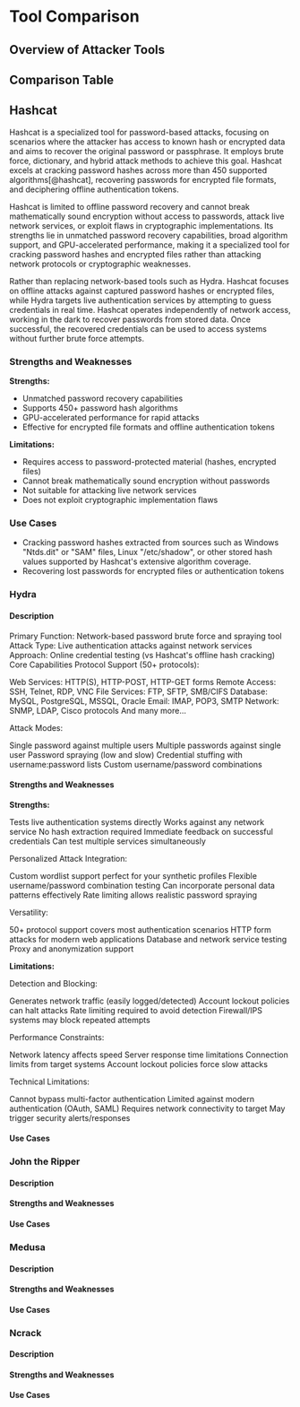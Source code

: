 # Tool Comparison

<!-- Write something here introducing the concept of this section of the report -->

## Overview of Attacker Tools

<!-- Briefly discuss the tools that will be used and a dot point that summarises each tool -->

## Comparison Table

## Hashcat

Hashcat is a specialized tool for password-based attacks, focusing on scenarios where the attacker has access to known hash or encrypted data and aims to recover the original password or passphrase. It employs brute force, dictionary, and hybrid attack methods to achieve this goal. Hashcat excels at cracking password hashes across more than 450 supported algorithms[@hashcat], recovering passwords for encrypted file formats, and deciphering offline authentication tokens.

Hashcat is limited to offline password recovery and cannot break mathematically sound encryption without access to passwords, attack live network services, or exploit flaws in cryptographic implementations. Its strengths lie in unmatched password recovery capabilities, broad algorithm support, and GPU-accelerated performance, making it a specialized tool for cracking password hashes and encrypted files rather than attacking network protocols or cryptographic weaknesses.

Rather than replacing network-based tools such as Hydra. Hashcat focuses on offline attacks against captured password hashes or encrypted files, while Hydra targets live authentication services by attempting to guess credentials in real time. Hashcat operates independently of network access, working in the dark to recover passwords from stored data. Once successful, the recovered credentials can be used to access systems without further brute force attempts.

### Strengths and Weaknesses

  **Strengths:**

  - Unmatched password recovery capabilities
  - Supports 450+ password hash algorithms
  - GPU-accelerated performance for rapid attacks
  - Effective for encrypted file formats and offline authentication tokens

  **Limitations:**

  - Requires access to password-protected material (hashes, encrypted files)
  - Cannot break mathematically sound encryption without passwords
  - Not suitable for attacking live network services
  - Does not exploit cryptographic implementation flaws

### Use Cases

- Cracking password hashes extracted from sources such as Windows "Ntds.dit" or "SAM" files, Linux "/etc/shadow", or other stored hash values supported by Hashcat's extensive algorithm coverage.
- Recovering lost passwords for encrypted files or authentication tokens


<!-- -------------------------------------------------------------------------------------------- -->

### Hydra

#### Description
Primary Function: Network-based password brute force and spraying tool
Attack Type: Live authentication attacks against network services
Approach: Online credential testing (vs Hashcat's offline hash cracking)
Core Capabilities
Protocol Support (50+ protocols):

Web Services: HTTP(S), HTTP-POST, HTTP-GET forms
Remote Access: SSH, Telnet, RDP, VNC
File Services: FTP, SFTP, SMB/CIFS
Database: MySQL, PostgreSQL, MSSQL, Oracle
Email: IMAP, POP3, SMTP
Network: SNMP, LDAP, Cisco protocols
And many more...

Attack Modes:

Single password against multiple users
Multiple passwords against single user
Password spraying (low and slow)
Credential stuffing with username:password lists
Custom username/password combinations

#### Strengths and Weaknesses

  **Strengths:**

Tests live authentication systems directly
Works against any network service
No hash extraction required
Immediate feedback on successful credentials
Can test multiple services simultaneously

Personalized Attack Integration:

Custom wordlist support perfect for your synthetic profiles
Flexible username/password combination testing
Can incorporate personal data patterns effectively
Rate limiting allows realistic password spraying

Versatility:

50+ protocol support covers most authentication scenarios
HTTP form attacks for modern web applications
Database and network service testing
Proxy and anonymization support

  **Limitations:**

Detection and Blocking:

Generates network traffic (easily logged/detected)
Account lockout policies can halt attacks
Rate limiting required to avoid detection
Firewall/IPS systems may block repeated attempts

Performance Constraints:

Network latency affects speed
Server response time limitations
Connection limits from target systems
Account lockout policies force slow attacks

Technical Limitations:

Cannot bypass multi-factor authentication
Limited against modern authentication (OAuth, SAML)
Requires network connectivity to target
May trigger security alerts/responses

#### Use Cases

<!-- -------------------------------------------------------------------------------------------- -->

### John the Ripper

#### Description

#### Strengths and Weaknesses

#### Use Cases

<!-- -------------------------------------------------------------------------------------------- -->

### Medusa

#### Description

#### Strengths and Weaknesses

#### Use Cases

<!-- -------------------------------------------------------------------------------------------- -->

### Ncrack

#### Description

#### Strengths and Weaknesses

#### Use Cases

<!-- -------------------------------------------------------------------------------------------- -->
